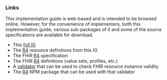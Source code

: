 ### Links

This implementation guide is web-based and is intended to be browsed online.  However, for the convenience of implementers, both this implementation guide, various sub-packages of it and some of the source specifications are available for download.

* This [full IG](full-ig.zip)
* The [R4](definitions.json.zip) resource definitions from this IG
* The FHIR [R4]({{site.data.fhir.path}}R4/fhir-spec-r4.zip) specification
* The FHIR [R4]({{site.data.fhir.path}}definitions.json.zip) definitions (value sets, profiles, etc.)
* A [validator]({{site.data.fhir.path}}validator.zip) that can be used to check FHIR resource instance validity
* The [R4]({{site.data.fhir.path}}package.tgz) NPM package that can be used with that validator

<!-- Todo: SMART App, reference implementations --> 